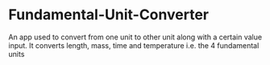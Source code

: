 # Fundamental-Unit-Converter
An app used to convert from one unit to other unit along with a certain value input. It converts length, mass, time and temperature i.e. the 4 fundamental units
